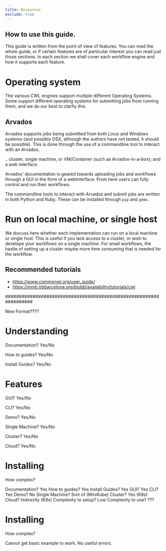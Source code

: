 ```yaml
---
title: Resources
exclude: true
---
```




## How to use this guide.

This guide is written from the point of view of features.  You can read the whole guide, or if certain features are of particular interest you can read just those sections.  In each section we shall cover each workflow engine and how it supports each feature.


<!-- ?Use case based? -->


# Operating system

The various CWL engines support multiple different Operating Systems.  Some support different operating systems for submitting jobs from running them, and we do our best to clarfiy this.

## Arvados

Arvados supports jobs being submitted from both Linux and Windows systems (and possibly OSX, although the authors have not tested, it should be possible).  This is done through the use of a commandline tool to interact with an Arvados.

.. cluster, single machine, or VM/Container (such as Arvados-in-a-box); and a web interface.

Arvados' documentation is geared towards uploading jobs and workflows through a GUI in the form of a webinterface. From here users can fully control and run their workflows.

The commandline tools to interact with Arvados and submit jobs are written in both Python and Ruby.  These can be installed through `pip` and `gems`.

<!--  The documentation on how to use these does not appear as comprehensive as the web interface, and is a little more diff -->


# Run on local machine, or single host

We discuss here whether each implementation can run on a local machine or single host. This is useful if you lack access to a cluster, or wish to develope your workflows on a single machine. For small workflows, the hastle of setting up a cluster maybe more time consuming that is needed for the workflow.








## Recommended tutorials 

* <https://www.commonwl.org/user_guide/>
* <https://mmb.irbbarcelona.org/biobb/availability/tutorials/cwl>





##################################################################

New Format????


# Understanding
Documentation? Yes/No

How to guides? Yes/No

Install Guides? Yes/No

# Features

GUI? Yes/No

CLI? Yes/No

Demo? Yes/No

Single Machine? Yes/No

Cluster? Yes/No

Cloud? Yes/No

# Installing

How complex?



Documentation? Yes
How to guides? Yes
Install Guides? Yes
GUI? Yes
CLI? Yes
Demo? No
Single Machine? Sort of (MiniKube)
Cluster? Yes (K8s)
Cloud? Indirectly (K8s)
Complexity to setup? Low
Complexity to use? ???




# Installing

How complex?


Cannot get basic example to work.  No useful errors.
